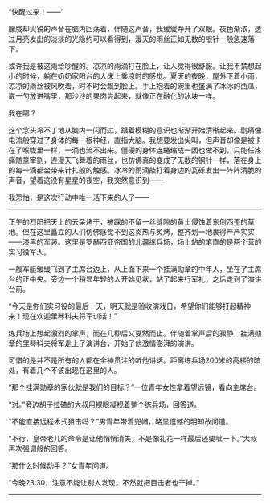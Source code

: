 “快醒过来！——”

朦胧却尖锐的声音在脑内回荡着，伴随这声音，我缓缓睁开了双眼。夜色渐浓，透过月亮发出的淡淡的光隐约可以看得到，漫天的雨丝正如无数的银针一般急速落下。

或许我是被这雨给吵醒的。凉凉的雨滴打在脸上，让人觉得很舒服。让我不禁想起小的时候，躺在奶奶家阳台的大床上乘凉时的感觉。夏天的夜晚，屋外下着小雨，凉凉的雨丝被风吹着，时不时会飘到脸上。手上抱着的碗里也盛满了冰冰的西瓜，崴一勺放进嘴里，那沙沙的果肉尝起来，就像正在融化的冰块一样。

我在哪？

这个念头冷不丁地从脑内一闪而过，跟着模糊的意识也渐渐开始清晰起来。剧痛像电流般穿过了身体的每一根神经，直指大脑。我想要发出尖叫，但声音却像是被卡在了喉咙里一样，一滴也流不出来。僵硬的身体连蜷缩成一团也做不到，只能任疼痛随意宰割，连漫天飞舞着的雨丝，也仿佛真的变成了无数的钢针一样，落在身上的每一滴都会带来针扎般的触感。冰冷的雨滴敲打着身边的瓦砾发出一阵阵清脆的声音，望着这没有星星的夜空，我突然意识到——

我恐怕，是这次行动中唯一活下来的人了——

----------------

正午的烈阳把天上的云朵烤干，被踩的不留一丝缝隙的黄土侵蚀着东倒西歪的草地。但在这里矗立的人们仿佛感觉不到这炎热与炙烤，整齐划一地裹得严严实实——漆黑的军装。这里是罗赫西亚帝国的北疆练兵场，场上站的笔直的是两个营的实习役军人。

一艘军艇缓缓飞到了主席台边上，从上面下来一个挂满勋章的中年人，坐在了主席台的正中央。旁边一个稍显年轻的人开始见状，站了起来行军礼，之后走到了演讲台前。

“今天是你们实习役的最后一天，明天就是验收演戏日，希望你们能够打起精神来！现在欢迎里琴科夫将军训话！”

练兵场上想起激烈的掌声，而在几秒后又戛然而止。伴随着掌声后的寂静，挂满勋章的里琴科夫将军走上了演讲台，开始了他激情澎湃的演讲。

可惜的是并不是所有的人都在全神贯注的听他讲话。距离练兵场200米的高楼的暗处，有着几个不该出现在这里的人。

“那个挂满勋章的家伙就是我们的目标？”一位青年女性拿着望远镜，看向主席台。

“对。”旁边胡子拉碴的大叔用裸眼凝视着整个练兵场，回答道。

“不能直接远程术式狙击吗？”男青年带着兜帽，略显遗憾的明知故问道。

“不行，皇帝老儿的命令是让他悄悄消失，不是像礼花一样最后还要呲一下。”大叔再次强调般的回答。

“那什么时候动手？”女青年问道。

“今晚23:30，注意不能让别人发现，不然就把目击者也干掉。”

---

